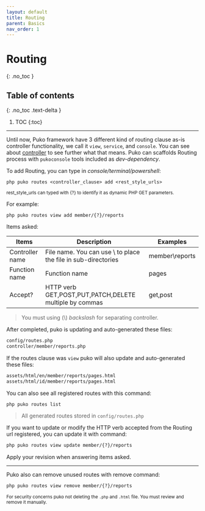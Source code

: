 ```yaml
---
layout: default
title: Routing
parent: Basics
nav_order: 1
---
```


# Routing
{: .no_toc }

## Table of contents
{: .no_toc .text-delta }

1. TOC
{:toc}

---

Until now, Puko framework have 3 different kind of routing clause as-is controller functionality, we call it `view`, `service`, and `console`. You can see about [controller](/pudo/b-basics/controller/) to see further what that means. Puko can scaffolds Routing process with `pukoconsole` tools included as _dev-dependency_.

To add Routing, you can type in _console/terminal/powershell_:

```text
php puko routes <controller_clause> add <rest_style_urls>
```

<small>rest_style_urls can typed with {?} to identify it as dynamic PHP GET parameters.</small>

For example:

```text
php puko routes view add member/{?}/reports
```

Items asked:

|Items|Description|Examples|
|---|---|---|
|Controller name|File name. You can use \ to place the file in sub-directories|member\reports|
|Function name|Function name|pages|
|Accept?|HTTP verb GET,POST,PUT,PATCH,DELETE multiple by commas|get,post|

> You must using (\\) _backslash_ for separating controller.

After completed, puko is updating and auto-generated these files:

```bash
config/routes.php
controller/member/reports.php
```

If the routes clause was `view` puko will also update and auto-generated these files:

```bash
assets/html/en/member/reports/pages.html
assets/html/id/member/reports/pages.html
```

You can also see all registered routes with this command:

```bash
php puko routes list
```

> All generated routes stored in `config/routes.php`

If you want to update or modify the HTTP verb accepted from the Routing url registered, 
you can update it with command:

```bash
php puko routes view update member/{?}/reports
```

Apply your revision when answering items asked.

---

Puko also can remove unused routes with remove command:

```bash
php puko routes view remove member/{?}/reports
```

<small>For security concerns puko not deleting the `.php` and `.html` file. You must review and remove it manually.</small>
